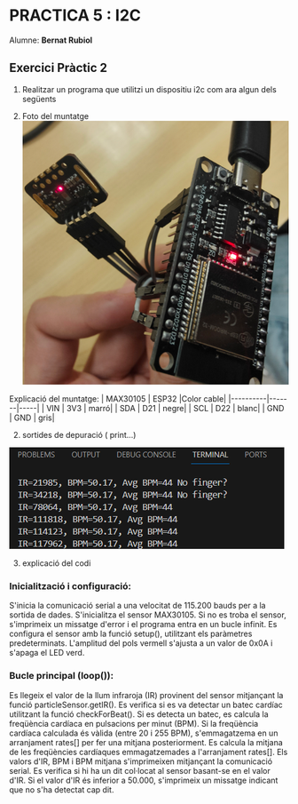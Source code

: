 # PRACTICA 5 :  I2C
Alumne: **Bernat Rubiol**

## Exercici Pràctic 2

1. Realitzar un programa que utilitzi un dispositiu i2c com ara algun dels següents

 1. Foto del muntatge
 ![](connexions_bpm.png)



 Explicació del muntatge:
 | MAX30105 | ESP32 |Color cable|
|----------|-------|-----|
| VIN | 3V3 | marró|
| SDA | D21 | negre|
| SCL | D22 | blanc|
| GND | GND | gris|


 2. sortides de depuració ( print...)

 ![](Heartbeat.png)


 3. explicació del codi

 ### Inicialització i configuració:
S'inicia la comunicació serial a una velocitat de 115.200 bauds per a la sortida de dades.
S'inicialitza el sensor MAX30105. Si no es troba el sensor, s'imprimeix un missatge d'error i el programa entra en un bucle infinit.
Es configura el sensor amb la funció setup(), utilitzant els paràmetres predeterminats.
L'amplitud del pols vermell s'ajusta a un valor de 0x0A i s'apaga el LED verd.


 ### Bucle principal (loop()):
Es llegeix el valor de la llum infraroja (IR) provinent del sensor mitjançant la funció particleSensor.getIR().
Es verifica si es va detectar un batec cardíac utilitzant la funció checkForBeat(). Si es detecta un batec, es calcula la freqüència cardíaca en pulsacions per minut (BPM).
Si la freqüència cardíaca calculada és vàlida (entre 20 i 255 BPM), s'emmagatzema en un arranjament rates[] per fer una mitjana posteriorment.
Es calcula la mitjana de les freqüències cardíaques emmagatzemades a l'arranjament rates[].
Els valors d'IR, BPM i BPM mitjana s'imprimeixen mitjançant la comunicació serial.
Es verifica si hi ha un dit col·locat al sensor basant-se en el valor d'IR. Si el valor d'IR és inferior a 50.000, s'imprimeix un missatge indicant que no s'ha detectat cap dit.